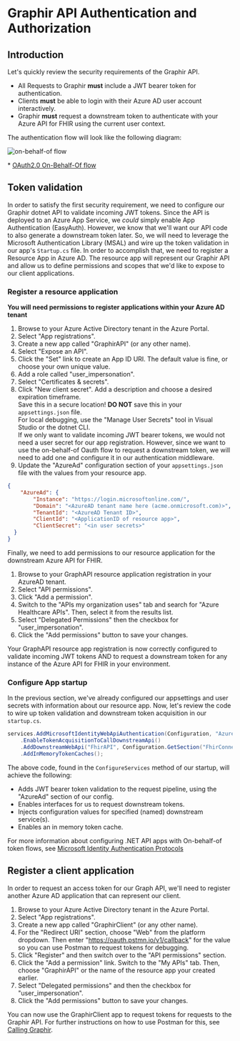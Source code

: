 # Graphir API Authentication and Authorization
## Introduction
Let's quickly review the security requirements of the Graphir API. 
- All Requests to Graphir **must** include a JWT bearer token for authentication.
- Clients **must** be able to login with their Azure AD user account interactively.
- Graphir **must** request a downstream token to authenticate with your Azure API for FHIR using the current user context.

The authentication flow will look like the following diagram:

![on-behalf-of flow](https://docs.microsoft.com/en-us/azure/active-directory/develop/media/v2-oauth2-on-behalf-of-flow/protocols-oauth-on-behalf-of-flow.png)

\* [OAuth2.0 On-Behalf-Of flow](https://docs.microsoft.com/en-us/azure/active-directory/develop/v2-oauth2-on-behalf-of-flow)

## Token validation
In order to satisfy the first security requirement, we need to configure our Graphir dotnet API to validate incoming JWT tokens. Since the API is deployed to an Azure App Service, we *could* simply enable App Authentication (EasyAuth). However, we know that we'll want our API code to also generate a downstream token later. So, we will need to leverage the Microsoft Authentication Library (MSAL) and wire up the token validation in our app's `Startup.cs` file. In order to accomplish that, we need to register a Resource App in Azure AD. The resource app will represent our Graphir API and allow us to define permissions and scopes that we'd like to expose to our client applications.

### Register a resource application
**You will need permissions to register applications within your Azure AD tenant**
1. Browse to your Azure Active Directory tenant in the Azure Portal.
1. Select "App registrations".
1. Create a new app called "GraphirAPI" (or any other name).
1. Select "Expose an API". 
1. Click the "Set" link to create an App ID URI. The default value is fine, or choose your own unique value.
1. Add a role called "user_impersonation".
1. Select "Certificates & secrets".
1. Click "New client secret". Add a description and choose a desired expiration timeframe. 
<br/>Save this in a secure location! **DO NOT** save this in your `appsettings.json` file. 
<br/>For local debugging, use the "Manage User Secrets" tool in Visual Studio or the dotnet CLI. 
<br/>If we only want to validate incoming JWT bearer tokens, we would not need a user secret for our app registration. However, since we want to use the on-behalf-of Oauth flow to request a downstream token, we will need to add one and configure it in our authentication middleware.
1. Update the "AzureAd" configuration section of your `appsettings.json` file with the values from your resource app.
``` JSON
{
    "AzureAd": {
        "Instance": "https://login.microsoftonline.com/",
        "Domain": "<AzureAD tenant name here (acme.onmicrosoft.com)>",
        "TenantId": "<AzureAD Tenant ID>",
        "ClientId": "<ApplicationID of resource app>",
        "ClientSecret": "<in user secrets>"
  }
}
```

Finally, we need to add permissions to our resource application for the downstream Azure API for FHIR.
1. Browse to your GraphAPI resource application registration in your AzureAD tenant.
1. Select "API permissions".
1. Click "Add a permission".
1. Switch to the "APIs my organization uses" tab and search for "Azure Healthcare APIs". Then, select it from the results list.
1. Select "Delegated Permissions" then the checkbox for "user_impersonation". 
1. Click the "Add permissions" button to save your changes.

Your GraphAPI resource app registration is now correctly configured to validate incoming JWT tokens AND to request a downstream token for any instance of the Azure API for FHIR in your environment.

### Configure App startup
In the previous section, we've already configured our appsettings and user secrets with information about our resource app. Now, let's review the code to wire up token validation and downstream token acquisition in our `startup.cs`.

```C#
services.AddMicrosoftIdentityWebApiAuthentication(Configuration, "AzureAd")
    .EnableTokenAcquisitionToCallDownstreamApi()
    .AddDownstreamWebApi("FhirAPI", Configuration.GetSection("FhirConnection"))
    .AddInMemoryTokenCaches();
```

The above code, found in the `ConfigureServices` method of our startup, will achieve the following:
- Adds JWT bearer token validation to the request pipeline, using the "AzureAd" section of our config.
- Enables interfaces for us to request downstream tokens.
- Injects configuration values for specified (named) downstream service(s).
- Enables an in memory token cache.

For more information about configuring .NET API apps with On-behalf-of token flows, see [Microsoft Identity Authentication Protocols](https://docs.microsoft.com/en-us/azure/active-directory/develop/v2-oauth2-on-behalf-of-flow)

## Register a client application
In order to request an access token for our Graph API, we'll need to register another Azure AD application that can represent our client.
1. Browse to your Azure Active Directory tenant in the Azure Portal.
1. Select "App registrations".
1. Create a new app called "GraphirClient" (or any other name).
1. For the "Redirect URI" section, choose "Web" from the platform dropdown. Then enter "https://oauth.pstmn.io/v1/callback" for the value so you can use Postman to request tokens for debugging.
1. Click "Register" and then switch over to the "API permissions" section.
1. Click the "Add a permission" link. Switch to the "My APIs" tab. Then, choose "GraphirAPI" or the name of the resource app your created earlier.
1. Select "Delegated permissions" and then the checkbox for "user_impersonation".
1. Click the "Add permissions" button to save your changes.

You can now use the GraphirClient app to request tokens for requests to the Graphir API. For further instructions on how to use Postman for this, see [Calling Graphir](https://github.com/microsoft/Graphir#calling-graphir).